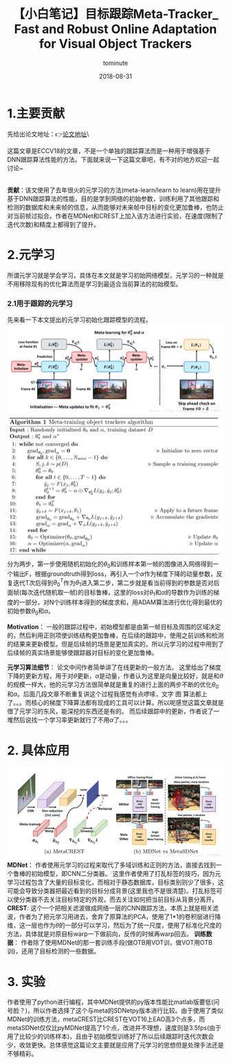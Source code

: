 ﻿---
layout:     post
title:      【小白笔记】目标跟踪Meta-Tracker_ Fast and Robust Online Adaptation for Visual Object Trackers
date:       2018-08-31
author:     tominute
header-img: img/post-bg-BJJ.jpg
catalog: true
tags:
    - Tracking
    - Meta-learning
---
# 1.主要贡献
先给出论文地址：👉[论文地址](https://arxiv.org/pdf/1801.03049.pdf)\\

这篇文章是ECCV18的文章，不是一个单独的跟踪算法而是一种用于增强基于DNN跟踪算法性能的方法。下面就来说一下这篇文章吧，有不对的地方欢迎一起讨论~ 
 
<br />**贡献**：该文使用了去年很火的元学习的方法(meta-learn/learn to learn)用在提升基于DNN跟踪算法的性能，目的是学到网络的初始参数，训练利用了其他跟踪和检测的数据库和未来帧的信息，从而能够对未来帧中目标的变化更加鲁棒，也防止对当前帧过拟合。作者在MDNet和CREST上加入该方法进行实验，在速度(限制了迭代次数)和精度上都得到了提升。   

# 2.元学习

所谓元学习就是学会学习，具体在本文就是学习初始网络模型，元学习的一种就是不用移除现有的优化算法而是学习到最适合当前算法的初始模型。

### 2.1用于跟踪的元学习
先来看一下本文提出的元学习初始化跟踪模型的流程。
![1](/img/20180831/1.png)
![2](/img/20180831/2.png)
分为两步，第一步使用随机初始化的$\theta_0$和训练样本第一帧的图像进入网络得到一个输出F，根据groundtruth得到loss，再引入一个$\alpha$作为梯度下降的动量参数，反复迭代T次后得到$\theta_0^T$作为$\theta_1$进入第二步，第二步就是看当前得到的参数是否对后面帧(每次迭代随机取一帧)的目标鲁棒，这里的loss对$\theta_1$和$\alpha$的导数作为训练的梯度的一部分，对N个训练样本得到的梯度求和，用ADAM算法进行优化得到最优的初始参数$\theta_0$和$\alpha$。

**Motivation**：
一般的跟踪过程中，初始模型都是由第一帧目标及周围的区域决定的，然后利用正则项使训练结构更加鲁棒，在后续的跟踪中，使用之前训练和检测的结果来更新模型。但是后续帧的场景是更加真实的，所以元学习的过程中用到了后续帧的真实场景能够使跟踪器对目标的变化更加鲁棒。

**元学习算法细节**：
论文中间作者简单讲了在线更新的一般方法。
这里给出了梯度下降的更新方程，用于对$\theta$更新，$\alpha$是动量，作者认为这里是向量比较好，就是和$\theta$的规模一样大，他的元学习方法很简单就是重复的进行上面的两步不断的优化$\theta_0$和$\alpha$。后面几段文章不断重复讲这个过程我感觉有点啰嗦，文字 图 算法都上了。。。而核心的梯度下降算法都有现成的工具可以计算。所以呢感觉这篇文章就是借了元学习的东风，能深挖的东西还是有的。
而后续跟踪中的更新，作者说了一堆然后说找一个学习率更新就行了不用$\alpha$了。。。

# 2. 具体应用
![3](/img/20180831/3.png)
**MDNet**：
作者使用元学习的过程来取代了多域训练和正则的方法，直接去找到一个鲁棒的初始模型，即CNN二分类器。
这里作者使用了打乱标签的技巧，因为元学习过程包含了大量的目标变化，而相对于静态数据库，目标类别则少了很多，这可能会导致分类器把最近看到的目标分成背景(这里我也不是很清楚)。打乱标签可以使分类器不去关注目标特定的外观，而去关注如何把当前目标从背景分离开。
**CREST**:
这个一个把相关滤波做成网络一层的CNN跟踪方法，本质上就是相关滤波，作者为了把元学习用进去，舍弃了原算法的PCA，使用了1*1的卷积层进行降维，这一层也作为$\theta$的一部分可以学习，然后为了统一尺度，使用了标准化尺度的方法，具体就是对原目标warp一下做前向，反传的时候再warp回去。
**训练数据**：
作者除了使用MDNet的那一套训练手段(做OTB用VOT训，做VOT用OTB训)，还用了目标检测的一些数据。

# 3. 实验
作者使用了python进行编程，其中MDNet提供的py版本性能比matlab版要低(问号脸？)，所以作者选择了这个与meta的SDNetpy版本进行比较。由于使用了类似MDNet的训练方法，metaCREST比CREST在VOT16上EAO高3个点多，而metaSDNet仅仅比pyMDNet提高了1个点，改进并不理想，速度则是3.5fps(由于用了比较少的训练样本)，且由于初始模型训练好了所以后续跟踪时迭代次数会少，收敛更快。总体感觉这篇论文主要就是应用了元学习的思想但是处理手法还是不够精彩。

